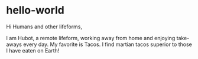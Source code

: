 # hello-world


Hi Humans and other lifeforms,

I am Hubot, a remote lifeform, working away from home and enjoying take-aways every day. 
My favorite is Tacos. I find martian tacos superior to those I have eaten on Earth!
